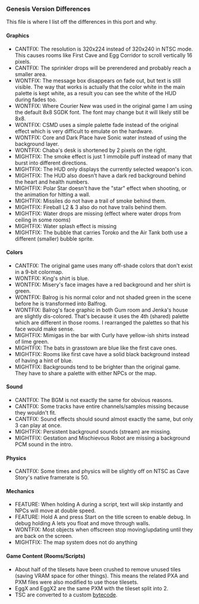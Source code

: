 ### Genesis Version Differences
This file is where I list off the differences in this port and why.

#### Graphics
 - CANTFIX: The resolution is 320x224 instead of 320x240 in NTSC mode. This causes rooms like First Cave and Egg Corridor to scroll vertically 16 pixels.
 - CANTFIX: The sprinkler drops will be prerendered and probably reach a smaller area.
 - WONTFIX: The message box disappears on fade out, but text is still visible. The way that works is actually that the color white in the main palette is kept white, as a result you can see the white of the HUD during fades too.
 - WONTFIX: Where Courier New was used in the original game I am using the default 8x8 SGDK font. The font may change but it will likely still be 8x8.
 - WONTFIX: CSMD uses a simple palette fade instead of the original effect which is very difficult to emulate on the hardware.
 - WONTFIX: Core and Dark Place have Sonic water instead of using the background layer.
 - WONTFIX: Chaba's desk is shortened by 2 pixels on the right.
 - MIGHTFIX: The smoke effect is just 1 immobile puff instead of many that burst into different directions.
 - MIGHTFIX: The HUD only displays the currently selected weapon's icon.
 - MIGHTFIX: The HUD also doesn't have a dark red background behind the heart and health numbers.
 - MIGHTFIX: Polar Star doesn't have the "star" effect when shooting, or the animation for hitting a wall.
 - MIGHTFIX: Missiles do not have a trail of smoke behind them.
 - MIGHTFIX: Fireball L2 & 3 also do not have trails behind them.
 - MIGHTFIX: Water drops are missing (effect where water drops from ceiling in some rooms)
 - MIGHTFIX: Water splash effect is missing
 - MIGHTFIX: The bubble that carries Toroko and the Air Tank both use a different (smaller) bubble sprite.

#### Colors
 - CANTFIX: The original game uses many off-shade colors that don't exist in a 9-bit colormap.
 - WONTFIX: King's shirt is blue.
 - WONTFIX: Misery's face images have a red background and her shirt is green.
 - WONTFIX: Balrog is his normal color and not shaded green in the scene before he is transformed into Balfrog.
 - WONTFIX: Balrog's face graphic in both Gum room and Jenka's house are slightly dis-colored. That's because it uses the 4th (shared) palette which are different in those rooms. I rearranged the palettes so that his face would make sense.
 - MIGHTFIX: Mimigas in the bar with Curly have yellow-ish shirts instead of lime green.
 - MIGHTFIX: The bats in grasstown are blue like the first cave ones.
 - MIGHTFIX: Rooms like first cave have a solid black background instead of having a hint of blue.
 - MIGHTFIX: Backgrounds tend to be brighter than the original game. They have to share a palette with either NPCs or the map.

#### Sound
 - CANTFIX: The BGM is not exactly the same for obvious reasons.
 - CANTFIX: Some tracks have entire channels/samples missing because they wouldn't fit.
 - CANTFIX: Sound effects should sound almost exactly the same, but only 3 can play at once.
 - MIGHTFIX: Persistent background sounds (stream) are missing.
 - MIGHTFIX: Gestation and Mischievous Robot are missing a background PCM sound in the intro.
 
#### Physics
 - CANTFIX: Some times and physics will be slightly off on NTSC as Cave Story's native framerate is 50.

#### Mechanics
 - FEATURE: When holding A during a script, text will skip instantly and NPCs will move at double speed.
 - FEATURE: Hold A and press Start on the title screen to enable debug. In debug holding A lets you float and move through walls.
 - WONTFIX: Most objects when offscreen stop moving/updating until they are back on the screen.
 - MIGHTFIX: The map system does not do anything
 
#### Game Content (Rooms/Scripts)
 - About half of the tilesets have been crushed to remove unused tiles (saving VRAM space for other things). This means the related PXA and PXM files were also modified to use those tilesets.
 - EggX and EggX2 are the same PXM with the tileset split into 2.
 - TSC are converted to a custom [bytecode](tools/tscomp/tscomp.c).
